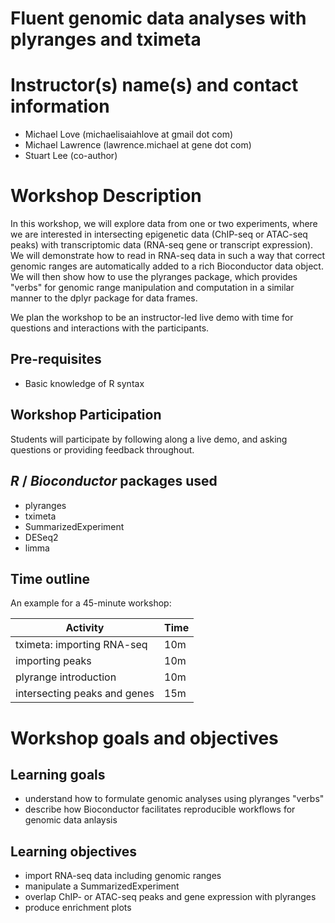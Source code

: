 # Fluent genomic data analyses with plyranges and tximeta

# Instructor(s) name(s) and contact information

- Michael Love (michaelisaiahlove at gmail dot com)
- Michael Lawrence (lawrence.michael at gene dot com)
- Stuart Lee (co-author)

# Workshop Description

In this workshop, we will explore data from one or two experiments, 
where we are interested in intersecting epigenetic data (ChIP-seq or 
ATAC-seq peaks) with transcriptomic data (RNA-seq gene or transcript 
expression). We will demonstrate how to read in RNA-seq data in such 
a way that correct genomic ranges are automatically added to a rich 
Bioconductor data object. We will then show how to use the plyranges 
package, which provides "verbs" for genomic range manipulation and 
computation in a similar manner to the dplyr package for data frames.

We plan the workshop to be an instructor-led live demo with time
for questions and interactions with the participants.

## Pre-requisites

* Basic knowledge of R syntax

## Workshop Participation

Students will participate by following along a live demo, and asking
questions or providing feedback throughout.

## _R_ / _Bioconductor_ packages used

- plyranges
- tximeta
- SummarizedExperiment
- DESeq2
- limma

## Time outline

An example for a 45-minute workshop:

| Activity                     | Time |
|------------------------------|------|
| tximeta: importing RNA-seq   | 10m  |
| importing peaks              | 10m  |
| plyrange introduction        | 10m  |
| intersecting peaks and genes | 15m  |

# Workshop goals and objectives

## Learning goals

- understand how to formulate genomic analyses using plyranges "verbs"
- describe how Bioconductor facilitates reproducible workflows 
  for genomic data anlaysis

## Learning objectives

- import RNA-seq data including genomic ranges
- manipulate a SummarizedExperiment
- overlap ChIP- or ATAC-seq peaks and gene expression with plyranges
- produce enrichment plots
